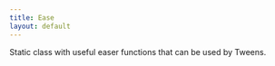 ```yaml
---
title: Ease
layout: default
---
```


Static class with useful easer functions that can be used by Tweens.
